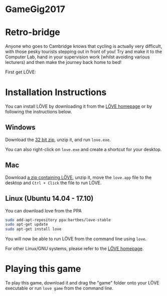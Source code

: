 # GameGig2017
# Retro-bridge
Anyone who goes to Cambridge knows that cycling is actually very difficult, with those pesky tourists stepping out in front of you! Try and make it to the Computer Lab, hand in your supervision work (whilst avoiding various lecturers) and then make the journey back home to bed!

First get LÖVE:

# Installation Instructions

You can install LÖVE by downloading it from the [LÖVE homepage](https://love2d.org/) or by following the instructions below.

## Windows

Download the [32 bit zip](https://bitbucket.org/rude/love/downloads/love-0.10.2-win32.zip), unzip it, and run `love.exe`.

You can also right-click on `love.exe` and create a shortcut for your desktop.

## Mac

Download [a zip containing LÖVE](https://bitbucket.org/rude/love/downloads/love-0.10.2-macosx-x64.zip), unzip it, move the `love.app` file to the desktop and `Ctrl + Click` the file to run LÖVE.

## Linux (Ubuntu 14.04 - 17.10)

You can download love from the PPA

```bash
sudo add-apt-repository ppa:bartbes/love-stable
sudo apt-get update
sudo apt-get install love
```

You will now be able to run LÖVE from the command line using `love`.

For other Linux/GNU systems, please refer to the [LÖVE homepage](https://love2d.org/).

# Playing this game

To play this game, download it and drag the "game" folder onto your LÖVE executable or run `love game` from the command line.

